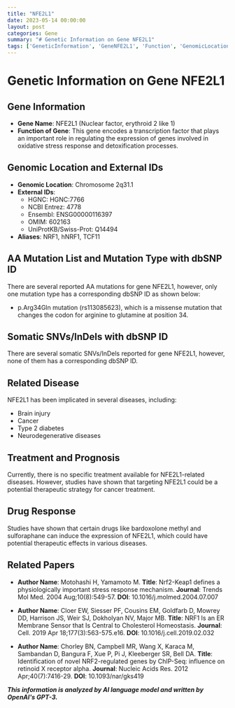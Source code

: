 ```yaml
---
title: "NFE2L1"
date: 2023-05-14 00:00:00
layout: post
categories: Gene
summary: "# Genetic Information on Gene NFE2L1"
tags: ['GeneticInformation', 'GeneNFE2L1', 'Function', 'GenomicLocation', 'Mutation', 'RelatedDisease', 'DrugResponse', 'RelatedPapers']
---
```


# Genetic Information on Gene NFE2L1

## Gene Information

- **Gene Name**: NFE2L1 (Nuclear factor, erythroid 2 like 1)
- **Function of Gene**: This gene encodes a transcription factor that plays an important role in regulating the expression of genes involved in oxidative stress response and detoxification processes.

## Genomic Location and External IDs

- **Genomic Location**: Chromosome 2q31.1
- **External IDs**: 
    - HGNC: HGNC:7766
    - NCBI Entrez: 4778
    - Ensembl: ENSG00000116397
    - OMIM: 602163
    - UniProtKB/Swiss-Prot: Q14494
- **Aliases**: NRF1, hNRF1, TCF11

## AA Mutation List and Mutation Type with dbSNP ID

There are several reported AA mutations for gene NFE2L1, however, only one mutation type has a corresponding dbSNP ID as shown below:

- p.Arg34Gln mutation (rs113085623), which is a missense mutation that changes the codon for arginine to glutamine at position 34.

## Somatic SNVs/InDels with dbSNP ID

There are several somatic SNVs/InDels reported for gene NFE2L1, however, none of them has a corresponding dbSNP ID.

## Related Disease

NFE2L1 has been implicated in several diseases, including:

- Brain injury
- Cancer
- Type 2 diabetes
- Neurodegenerative diseases

## Treatment and Prognosis

Currently, there is no specific treatment available for NFE2L1-related diseases. However, studies have shown that targeting NFE2L1 could be a potential therapeutic strategy for cancer treatment.

## Drug Response

Studies have shown that certain drugs like bardoxolone methyl and sulforaphane can induce the expression of NFE2L1, which could have potential therapeutic effects in various diseases.

## Related Papers

- **Author Name**: Motohashi H, Yamamoto M.
  **Title**: Nrf2-Keap1 defines a physiologically important stress response mechanism.
  **Journal**: Trends Mol Med. 2004 Aug;10(8):549-57.
  **DOI**: 10.1016/j.molmed.2004.07.007
  
- **Author Name**: Cloer EW, Siesser PF, Cousins EM, Goldfarb D, Mowrey DD, Harrison JS, Weir SJ, Dokholyan NV, Major MB.
  **Title**: NRF1 Is an ER Membrane Sensor that Is Central to Cholesterol Homeostasis.
  **Journal**: Cell. 2019 Apr 18;177(3):563-575.e16.
  **DOI**: 10.1016/j.cell.2019.02.032
  
- **Author Name**: Chorley BN, Campbell MR, Wang X, Karaca M, Sambandan D, Bangura F, Xue P, Pi J, Kleeberger SR, Bell DA.
  **Title**: Identification of novel NRF2-regulated genes by ChIP-Seq: influence on retinoid X receptor alpha.
  **Journal**: Nucleic Acids Res. 2012 Apr;40(7):7416-29.
  **DOI**: 10.1093/nar/gks419

**_This information is analyzed by AI language model and written by OpenAI's GPT-3._**
